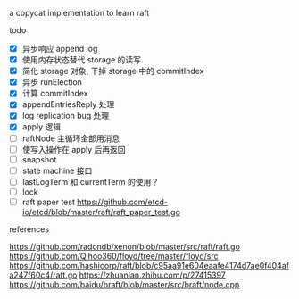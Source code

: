 a copycat implementation to learn raft

todo

- [x] 异步响应 append log
- [x] 使用内存状态替代 storage 的读写
- [x] 简化 storage 对象, 干掉 storage 中的 commitIndex
- [x] 异步 runElection
- [x] 计算 commitIndex
- [x] appendEntriesReply 处理
- [x] log replication bug 处理
- [x] apply 逻辑
- [ ] raftNode 主循环全部用消息
- [ ] 使写入操作在 apply 后再返回
- [ ] snapshot
- [ ] state machine 接口
- [ ] lastLogTerm 和 currentTerm 的使用？
- [ ] lock
- [ ] raft paper test https://github.com/etcd-io/etcd/blob/master/raft/raft_paper_test.go

references

https://github.com/radondb/xenon/blob/master/src/raft/raft.go
https://github.com/Qihoo360/floyd/tree/master/floyd/src
https://github.com/hashicorp/raft/blob/c95aa91e604eaafe4174d7ae0f404afa247f60c4/raft.go
https://zhuanlan.zhihu.com/p/27415397
https://github.com/baidu/braft/blob/master/src/braft/node.cpp
